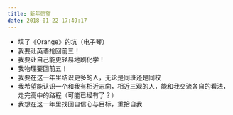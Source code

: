 ```yaml
---
title: 新年愿望
date: 2018-01-22 17:49:17
---
```

- 填了《Orange》的坑（电子琴）
- 我要让英语抢回前三！
- 我要让自己能更轻易地刷化学！
- 我物理要回前五！
- 我要在这一年里结识更多的人，无论是同班还是同校
- 我希望能认识一个和我有相近志向，相近三观的人，能和我交流各自的看法，走完高中的路程（可能已经有了？）
- 我想在这一年里找回自信心与目标，重拾自我
